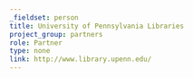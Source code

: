 ```yaml
---
_fieldset: person
title: University of Pennsylvania Libraries
project_group: partners
role: Partner
type: none
link: http://www.library.upenn.edu/
---
```

